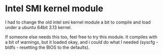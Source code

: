 # Intel SMI kernel module

I had to change the old intel smi kernel module a bit to compile and load under a ubuntu 64bit 3.13 kernel. 

If someone else needs this too, feel free to try this module. It compiles with a bit of warnings, but it loaded okay, and i could do what I needed (syscfg -bldfs - resetting the BIOS to the defaults).

 
